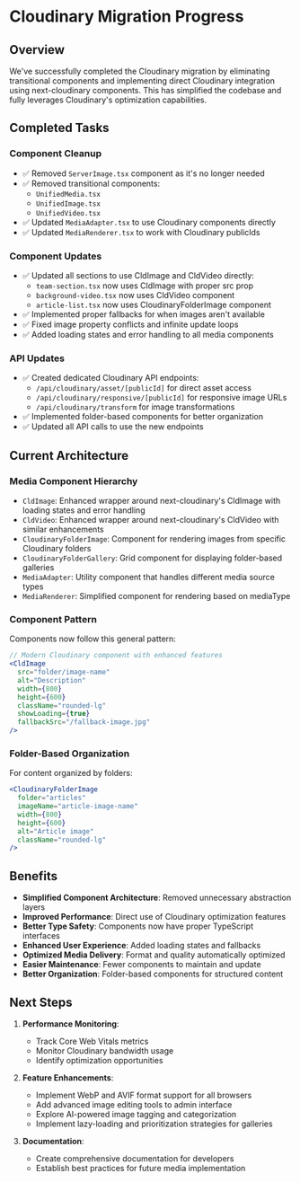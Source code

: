 # Cloudinary Migration Progress

## Overview
We've successfully completed the Cloudinary migration by eliminating transitional components and implementing direct Cloudinary integration using next-cloudinary components. This has simplified the codebase and fully leverages Cloudinary's optimization capabilities.

## Completed Tasks

### Component Cleanup
- ✅ Removed `ServerImage.tsx` component as it's no longer needed
- ✅ Removed transitional components:
  - `UnifiedMedia.tsx`
  - `UnifiedImage.tsx`
  - `UnifiedVideo.tsx`
- ✅ Updated `MediaAdapter.tsx` to use Cloudinary components directly
- ✅ Updated `MediaRenderer.tsx` to work with Cloudinary publicIds

### Component Updates
- ✅ Updated all sections to use CldImage and CldVideo directly:
  - `team-section.tsx` now uses CldImage with proper src prop
  - `background-video.tsx` now uses CldVideo component
  - `article-list.tsx` now uses CloudinaryFolderImage component
- ✅ Implemented proper fallbacks for when images aren't available
- ✅ Fixed image property conflicts and infinite update loops
- ✅ Added loading states and error handling to all media components

### API Updates
- ✅ Created dedicated Cloudinary API endpoints:
  - `/api/cloudinary/asset/[publicId]` for direct asset access
  - `/api/cloudinary/responsive/[publicId]` for responsive image URLs
  - `/api/cloudinary/transform` for image transformations
- ✅ Implemented folder-based components for better organization
- ✅ Updated all API calls to use the new endpoints

## Current Architecture

### Media Component Hierarchy
- `CldImage`: Enhanced wrapper around next-cloudinary's CldImage with loading states and error handling
- `CldVideo`: Enhanced wrapper around next-cloudinary's CldVideo with similar enhancements
- `CloudinaryFolderImage`: Component for rendering images from specific Cloudinary folders
- `CloudinaryFolderGallery`: Grid component for displaying folder-based galleries
- `MediaAdapter`: Utility component that handles different media source types
- `MediaRenderer`: Simplified component for rendering based on mediaType

### Component Pattern
Components now follow this general pattern:
```jsx
// Modern Cloudinary component with enhanced features
<CldImage 
  src="folder/image-name"
  alt="Description"
  width={800}
  height={600}
  className="rounded-lg"
  showLoading={true}
  fallbackSrc="/fallback-image.jpg"
/>
```

### Folder-Based Organization
For content organized by folders:
```jsx
<CloudinaryFolderImage
  folder="articles"
  imageName="article-image-name"
  width={800}
  height={600}
  alt="Article image"
  className="rounded-lg"
/>
```

## Benefits

- **Simplified Component Architecture**: Removed unnecessary abstraction layers
- **Improved Performance**: Direct use of Cloudinary optimization features
- **Better Type Safety**: Components now have proper TypeScript interfaces
- **Enhanced User Experience**: Added loading states and fallbacks
- **Optimized Media Delivery**: Format and quality automatically optimized
- **Easier Maintenance**: Fewer components to maintain and update
- **Better Organization**: Folder-based components for structured content

## Next Steps

1. **Performance Monitoring**:
   - Track Core Web Vitals metrics
   - Monitor Cloudinary bandwidth usage
   - Identify optimization opportunities

2. **Feature Enhancements**:
   - Implement WebP and AVIF format support for all browsers
   - Add advanced image editing tools to admin interface
   - Explore AI-powered image tagging and categorization
   - Implement lazy-loading and prioritization strategies for galleries

3. **Documentation**:
   - Create comprehensive documentation for developers
   - Establish best practices for future media implementation 